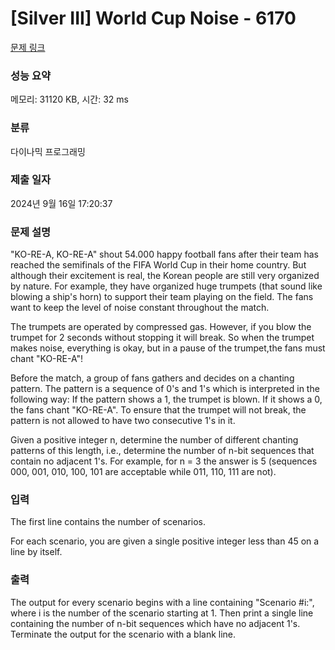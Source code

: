 # [Silver III] World Cup Noise - 6170 

[문제 링크](https://www.acmicpc.net/problem/6170) 

### 성능 요약

메모리: 31120 KB, 시간: 32 ms

### 분류

다이나믹 프로그래밍

### 제출 일자

2024년 9월 16일 17:20:37

### 문제 설명

<p>"KO-RE-A, KO-RE-A" shout 54.000 happy football fans after their team has reached the semifinals of the FIFA World Cup in their home country. But although their excitement is real, the Korean people are still very organized by nature. For example, they have organized huge trumpets (that sound like blowing a ship's horn) to support their team playing on the field. The fans want to keep the level of noise constant throughout the match. </p>

<p>The trumpets are operated by compressed gas. However, if you blow the trumpet for 2 seconds without stopping it will break. So when the trumpet makes noise, everything is okay, but in a pause of the trumpet,the fans must chant "KO-RE-A"! </p>

<p>Before the match, a group of fans gathers and decides on a chanting pattern. The pattern is a sequence of 0's and 1's which is interpreted in the following way: If the pattern shows a 1, the trumpet is blown. If it shows a 0, the fans chant "KO-RE-A". To ensure that the trumpet will not break, the pattern is not allowed to have two consecutive 1's in it. </p>

<p>Given a positive integer n, determine the number of different chanting patterns of this length, i.e., determine the number of n-bit sequences that contain no adjacent 1's. For example, for n = 3 the answer is 5 (sequences 000, 001, 010, 100, 101 are acceptable while 011, 110, 111 are not).</p>

### 입력 

 <p>The first line contains the number of scenarios. </p>

<p>For each scenario, you are given a single positive integer less than 45 on a line by itself.</p>

### 출력 

 <p>The output for every scenario begins with a line containing "Scenario #i:", where i is the number of the scenario starting at 1. Then print a single line containing the number of n-bit sequences which have no adjacent 1's. Terminate the output for the scenario with a blank line.</p>

